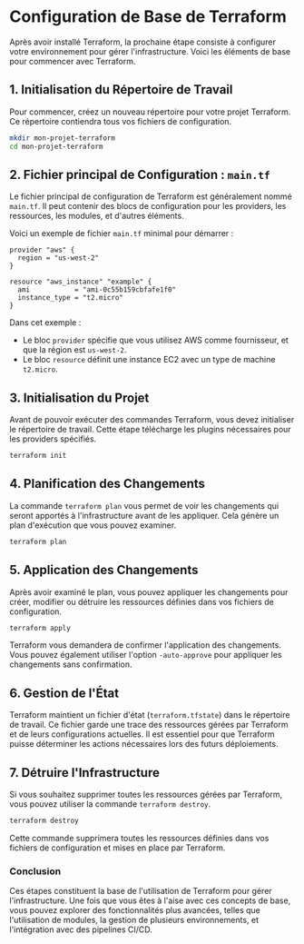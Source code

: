 
# Configuration de Base de Terraform

Après avoir installé Terraform, la prochaine étape consiste à configurer votre environnement pour gérer l'infrastructure. Voici les éléments de base pour commencer avec Terraform.

## 1. Initialisation du Répertoire de Travail

Pour commencer, créez un nouveau répertoire pour votre projet Terraform. Ce répertoire contiendra tous vos fichiers de configuration.

```bash
mkdir mon-projet-terraform
cd mon-projet-terraform
```

## 2. Fichier principal de Configuration : `main.tf`

Le fichier principal de configuration de Terraform est généralement nommé `main.tf`. Il peut contenir des blocs de configuration pour les providers, les ressources, les modules, et d'autres éléments.

Voici un exemple de fichier `main.tf` minimal pour démarrer :

```hcl
provider "aws" {
  region = "us-west-2"
}

resource "aws_instance" "example" {
  ami           = "ami-0c55b159cbfafe1f0"
  instance_type = "t2.micro"
}
```

Dans cet exemple :

- Le bloc `provider` spécifie que vous utilisez AWS comme fournisseur, et que la région est `us-west-2`.
- Le bloc `resource` définit une instance EC2 avec un type de machine `t2.micro`.

## 3. Initialisation du Projet

Avant de pouvoir exécuter des commandes Terraform, vous devez initialiser le répertoire de travail. Cette étape télécharge les plugins nécessaires pour les providers spécifiés.

```bash
terraform init
```

## 4. Planification des Changements

La commande `terraform plan` vous permet de voir les changements qui seront apportés à l'infrastructure avant de les appliquer. Cela génère un plan d'exécution que vous pouvez examiner.

```bash
terraform plan
```

## 5. Application des Changements

Après avoir examiné le plan, vous pouvez appliquer les changements pour créer, modifier ou détruire les ressources définies dans vos fichiers de configuration.

```bash
terraform apply
```

Terraform vous demandera de confirmer l'application des changements. Vous pouvez également utiliser l'option `-auto-approve` pour appliquer les changements sans confirmation.

## 6. Gestion de l'État

Terraform maintient un fichier d'état (`terraform.tfstate`) dans le répertoire de travail. Ce fichier garde une trace des ressources gérées par Terraform et de leurs configurations actuelles. Il est essentiel pour que Terraform puisse déterminer les actions nécessaires lors des futurs déploiements.

## 7. Détruire l'Infrastructure

Si vous souhaitez supprimer toutes les ressources gérées par Terraform, vous pouvez utiliser la commande `terraform destroy`.

```bash
terraform destroy
```

Cette commande supprimera toutes les ressources définies dans vos fichiers de configuration et mises en place par Terraform.

### Conclusion

Ces étapes constituent la base de l'utilisation de Terraform pour gérer l'infrastructure. Une fois que vous êtes à l'aise avec ces concepts de base, vous pouvez explorer des fonctionnalités plus avancées, telles que l'utilisation de modules, la gestion de plusieurs environnements, et l'intégration avec des pipelines CI/CD.
